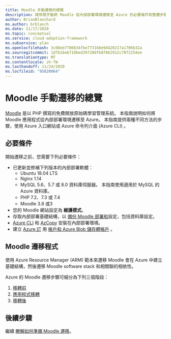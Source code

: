```yaml
---
title: Moodle 手動遷移的總覽
description: 請參閱手動將 Moodle 從內部部署環境遷移至 Azure 的必要條件和整體步驟。
author: BrianBlanchard
ms.author: brblanch
ms.date: 11/17/2020
ms.topic: conceptual
ms.service: cloud-adoption-framework
ms.subservice: plan
ms.openlocfilehash: 3c08eb7786834fbe773168e9d420217a1706b32a
ms.sourcegitcommit: 1d7b16eb710bed397280fb8f862912c78f2254ee
ms.translationtype: MT
ms.contentlocale: zh-TW
ms.lasthandoff: 11/24/2020
ms.locfileid: "95820064"
---
```

# <a name="overview-of-moodle-manual-migration"></a>Moodle 手動遷移的總覽

[Moodle](https://moodle.org/) 是以 PHP 撰寫的免費開放原始碼學習管理系統。 本指南說明如何將 Moodle 應用程式從內部部署環境遷移至 Azure。 本指南提供兩種不同方法的步驟，使用 Azure 入口網站或 Azure 命令列介面 (Azure CLI) 。

## <a name="prerequisites"></a>必要條件

開始遷移之前，您需要下列必要條件：

- 已更新並修補下列版本的內部部署軟體：
  - Ubuntu 18.04 LTS
  - Nginx 1.14
  - MySQL 5.6、5.7 或 8.0 資料庫伺服器。 本指南使用適用於 MySQL 的 Azure 資料庫。
  - PHP 7.2、7.3 或 7.4
  - Moodle 3.8 或3
- 您的 Moodle 網站設定為 **維護模式**。
- 存取內部部署基礎結構，以 [備份 Moodle 部署和](migration-pre.md#back-up-on-premises-data)設定，包括資料庫設定。
- [Azure CLI](migration-pre.md#install-the-azure-cli) 和 [AzCopy](migration-pre.md#download-and-install-azcopy) 安裝在內部部署環境。
- 建立 [Azure 訂](migration-pre.md#create-a-subscription) 用 [帳戶和 Azure Blob 儲存體帳戶](migration-pre.md#create-a-storage-account) 。

## <a name="moodle-migration-process"></a>Moodle 遷移程式

使用 Azure Resource Manager (ARM) 範本來遷移 Moodle 會在 Azure 中建立基礎結構，然後遷移 Moodle software stack 和相關聯的相依性。

Azure 的 Moodle 遷移步驟可細分為下列三個階段：

1. [移轉前](migration-pre.md)
1. [應用程式移轉](migration-start.md)
1. [移轉後](migration-post.md)

## <a name="next-steps"></a>後續步驟

繼續 [瞭解如何準備 Moodle 遷移](./migration-pre.md)。
